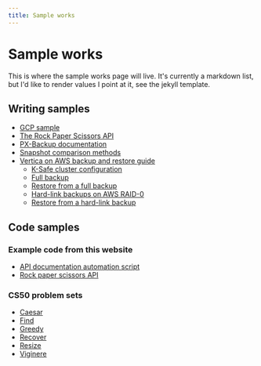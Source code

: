 ```yaml
---
title: Sample works
---
```


<!-- # Guided sample works

## PX-Backup

I planned and wrote 100% of the PX-Backup documentation, which started with [version 1.0](1.0.backup.docs.portworx.com). For later releases, I interviewed and hired a new teachnical writer, who, under my guidance and following my style guide, carries the torch and continues to make contributions to PX-Backup documentation, which has now celebrated its [version 2.0](2.0.backup.docs.portworx.com) release at the time of this writing. 

### What I did

* Wrote all initial documentation
* hired a full-time writer specifically to contribute to this documentation
* continue to guide this documentation's growth as a manager

### What I'm proud of

* I single-handedly wrote the documenttion for this product's v 1.0 release alongside my ongoing Portworx Enterprise documentation commitments when Portworx was still just a startup
* I hired a fantastic new writer and watched them gain the skills and confidence to contribute to this document to standards I defined

## The rock paper scissors API

I conceived of an idea to create a permanent work sample that would showcase 3 things simultaneously:

* My technical writing abilities
* My programming abilities
* A concept for automating reference documentation

I succeeded on all three fronts: 

* I programmed a functional API that allows users to play rock paper scissors against a computer
* I placed a documentation endpoint in the API and wrote a script that generates reference documentation by calling the API and parsing the data it returns into my documentation
* I documented both the API and the reference automation mechanism as an example of software technical writing

### What I'm proud of

* The density of this accomplishment -- I did it all!
* I had an idea for content automation, and I brought it to life -->


# Sample works

This is where the sample works page will live. It's currently a markdown list, but I'd like to render values I point at it, see the jekyll template. 

## Writing samples

* [GCP sample](/docs/sample-works/create-a-statamic-web-server-on-google-cloud-platform/index)
* [The Rock Paper Scissors API](/docs/sample-works/api)
* [PX-Backup documentation](https://1.0.backup.docs.portworx.com)
* [Snapshot comparison methods](https://docs.portworx.com/portworx-install-with-kubernetes/storage-operations/create-snapshots/snapshot-methods/)
* [Vertica on AWS backup and restore guide](https://www.vertica.com/docs/8.1.x/HTML/index.htm#Authoring/BackupAndRestoreVerticaOnAWS/Introduction.htm)
    * [K-Safe cluster configuration](https://www.vertica.com/docs/8.1.x/HTML/index.htm#Authoring/BackupAndRestoreVerticaOnAWS/SingleNodeFailure.htm)
    * [Full backup](https://www.vertica.com/docs/8.1.x/HTML/index.htm#Authoring/BackupAndRestoreVerticaOnAWS/FullBackup.htm)
    * [Restore from a full backup](https://www.vertica.com/docs/8.1.x/HTML/index.htm#Authoring/BackupAndRestoreVerticaOnAWS/RestoreFromFullBackup.htm)
    * [Hard-link backups on AWS RAID-0](https://www.vertica.com/docs/8.1.x/HTML/index.htm#Authoring/BackupAndRestoreVerticaOnAWS/HardLinkBackupOnAWSRAID.htm)
    * [Restore from a hard-link backup](https://www.vertica.com/docs/8.1.x/HTML/index.htm#Authoring/BackupAndRestoreVerticaOnAWS/RestoreFromHardLinkBackup.htm)

## Code samples

### Example code from this website

* [API documentation automation script](/docs/sample-works/api-documentation-automation)
* [Rock paper scissors API](/docs/sample-works/rock-paper-scissors-api)

### CS50 problem sets

* [Caesar](/docs/sample-works/caesar)
* [Find](/docs/sample-works/find)
* [Greedy](/docs/sample-works/greedy)
* [Recover](/docs/sample-works/recover)
* [Resize](/docs/sample-works/resize)
* [Viginere](/docs/sample-works/viginere)